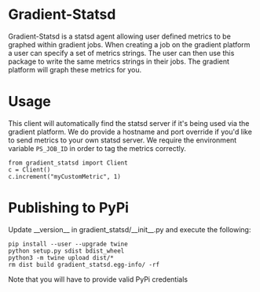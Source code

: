# Gradient-Statsd

Gradient-Statsd is a statsd agent allowing user defined metrics to be graphed within gradient jobs.
When creating a job on the gradient platform a user can specify a set of metrics strings. The user
can then use this package to write the same metrics strings in their jobs. The gradient platform 
will graph these metrics for you. 

# Usage
This client will automatically find the statsd server if it's being used via the gradient platform. We do provide a hostname and port override if you'd like to send metrics to your own statsd server. We require the environment variable `PS_JOB_ID` in order to tag the metrics correctly.

```
from gradient_statsd import Client
c = Client()
c.increment("myCustomMetric", 1)
```


# Publishing to PyPi
Update \_\_version\_\_ in gradient_statsd/\_\_init\_\_.py and execute the following:
```
pip install --user --upgrade twine
python setup.py sdist bdist_wheel
python3 -m twine upload dist/*
rm dist build gradient_statsd.egg-info/ -rf
```
Note that you will have to provide valid PyPi credentials

